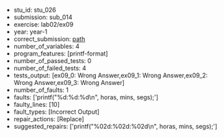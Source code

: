 - stu_id: stu_026	       
- submission: sub_014
- exercise: lab02/ex09
- year: year-1
- correct_submission: [path](https://github.com/pmorvalho/C-Pack-IPAs/blob/main/correct_submissions/year-1/lab02/ex09/ex09-stu_026-sub_015)
- number_of_variables: 4
- program_features: [printf-format] 
- number_of_passed_tests: 0
- number_of_failed_tests: 4
- tests_output: [ex09_0: Wrong Answer,ex09_1: Wrong Answer,ex09_2: Wrong Answer,ex09_3: Wrong Answer]
- number_of_faults: 1
- faults: ['printf("%d:%d:%d\n", horas, mins, segs);']
- faulty_lines: [10]
- fault_types: [Incorrect Output]
- repair_actions: [Replace] 
- suggested_repairs: ['printf("%02d:%02d:%02d\n", horas, mins, segs);']
